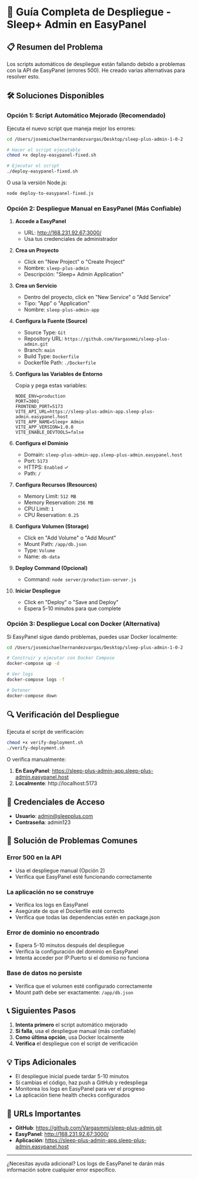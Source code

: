 # 🚀 Guía Completa de Despliegue - Sleep+ Admin en EasyPanel

## 📋 Resumen del Problema

Los scripts automáticos de despliegue están fallando debido a problemas con la API de EasyPanel (errores 500). He creado varias alternativas para resolver esto.

## 🛠️ Soluciones Disponibles

### Opción 1: Script Automático Mejorado (Recomendado)

Ejecuta el nuevo script que maneja mejor los errores:

```bash
cd /Users/josemichaelhernandezvargas/Desktop/sleep-plus-admin-1-0-2

# Hacer el script ejecutable
chmod +x deploy-easypanel-fixed.sh

# Ejecutar el script
./deploy-easypanel-fixed.sh
```

O usa la versión Node.js:

```bash
node deploy-to-easypanel-fixed.js
```

### Opción 2: Despliegue Manual en EasyPanel (Más Confiable)

1. **Accede a EasyPanel**
   - URL: http://168.231.92.67:3000/
   - Usa tus credenciales de administrador

2. **Crea un Proyecto**
   - Click en "New Project" o "Create Project"
   - Nombre: `sleep-plus-admin`
   - Descripción: "Sleep+ Admin Application"

3. **Crea un Servicio**
   - Dentro del proyecto, click en "New Service" o "Add Service"
   - Tipo: "App" o "Application"
   - Nombre: `sleep-plus-admin-app`

4. **Configura la Fuente (Source)**
   - Source Type: `Git`
   - Repository URL: `https://github.com/Vargasmmi/sleep-plus-admin.git`
   - Branch: `main`
   - Build Type: `Dockerfile`
   - Dockerfile Path: `./Dockerfile`

5. **Configura las Variables de Entorno**
   
   Copia y pega estas variables:
   ```
   NODE_ENV=production
   PORT=3001
   FRONTEND_PORT=5173
   VITE_API_URL=https://sleep-plus-admin-app.sleep-plus-admin.easypanel.host
   VITE_APP_NAME=Sleep+ Admin
   VITE_APP_VERSION=1.0.0
   VITE_ENABLE_DEVTOOLS=false
   ```

6. **Configura el Dominio**
   - Domain: `sleep-plus-admin-app.sleep-plus-admin.easypanel.host`
   - Port: `5173`
   - HTTPS: `Enabled` ✓
   - Path: `/`

7. **Configura Recursos (Resources)**
   - Memory Limit: `512 MB`
   - Memory Reservation: `256 MB`
   - CPU Limit: `1`
   - CPU Reservation: `0.25`

8. **Configura Volumen (Storage)**
   - Click en "Add Volume" o "Add Mount"
   - Mount Path: `/app/db.json`
   - Type: `Volume`
   - Name: `db-data`

9. **Deploy Command (Opcional)**
   - Command: `node server/production-server.js`

10. **Iniciar Despliegue**
    - Click en "Deploy" o "Save and Deploy"
    - Espera 5-10 minutos para que complete

### Opción 3: Despliegue Local con Docker (Alternativa)

Si EasyPanel sigue dando problemas, puedes usar Docker localmente:

```bash
cd /Users/josemichaelhernandezvargas/Desktop/sleep-plus-admin-1-0-2

# Construir y ejecutar con Docker Compose
docker-compose up -d

# Ver logs
docker-compose logs -f

# Detener
docker-compose down
```

## 🔍 Verificación del Despliegue

Ejecuta el script de verificación:

```bash
chmod +x verify-deployment.sh
./verify-deployment.sh
```

O verifica manualmente:

1. **En EasyPanel**: https://sleep-plus-admin-app.sleep-plus-admin.easypanel.host
2. **Localmente**: http://localhost:5173

## 🔑 Credenciales de Acceso

- **Usuario**: admin@sleepplus.com
- **Contraseña**: admin123

## 🚨 Solución de Problemas Comunes

### Error 500 en la API
- Usa el despliegue manual (Opción 2)
- Verifica que EasyPanel esté funcionando correctamente

### La aplicación no se construye
- Verifica los logs en EasyPanel
- Asegúrate de que el Dockerfile esté correcto
- Verifica que todas las dependencias estén en package.json

### Error de dominio no encontrado
- Espera 5-10 minutos después del despliegue
- Verifica la configuración del dominio en EasyPanel
- Intenta acceder por IP:Puerto si el dominio no funciona

### Base de datos no persiste
- Verifica que el volumen esté configurado correctamente
- Mount path debe ser exactamente: `/app/db.json`

## 📞 Siguientes Pasos

1. **Intenta primero** el script automático mejorado
2. **Si falla**, usa el despliegue manual (más confiable)
3. **Como última opción**, usa Docker localmente
4. **Verifica** el despliegue con el script de verificación

## 💡 Tips Adicionales

- El despliegue inicial puede tardar 5-10 minutos
- Si cambias el código, haz push a GitHub y redespliega
- Monitorea los logs en EasyPanel para ver el progreso
- La aplicación tiene health checks configurados

## 🔗 URLs Importantes

- **GitHub**: https://github.com/Vargasmmi/sleep-plus-admin.git
- **EasyPanel**: http://168.231.92.67:3000/
- **Aplicación**: https://sleep-plus-admin-app.sleep-plus-admin.easypanel.host

---

¿Necesitas ayuda adicional? Los logs de EasyPanel te darán más información sobre cualquier error específico.
